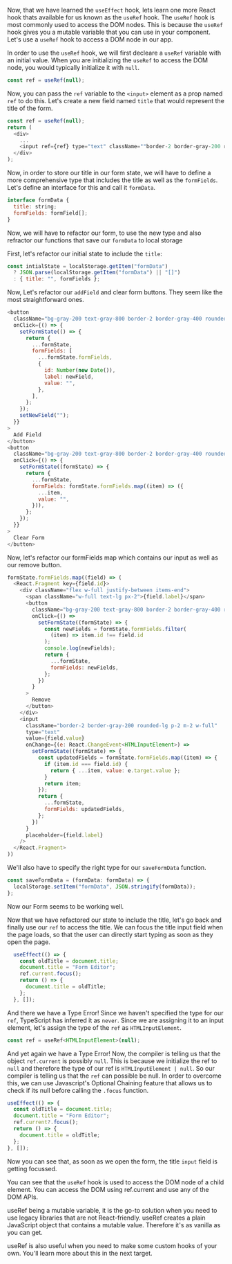 Now, that we have learned the `useEffect` hook, lets learn one more React hook thats available for us known as the `useRef` hook. The `useRef` hook is most commonly used to access the DOM nodes. This is because the `useRef` hook gives you a mutable variable that you can use in your component. Let's use a `useRef` hook to access a DOM node in our app.

In order to use the `useRef` hook, we will first decleare a `useRef` variable with an initial value. When you are initializing the `useRef` to access the DOM node, you would typically initialize it with `null`.

```js
const ref = useRef(null);
```

Now, you can pass the `ref` variable to the `<input>` element as a prop named `ref` to do this. Let's create a new field named `title` that would represent the title of the form.

```js
const ref = useRef(null);
return (
  <div>
    ...
    <input ref={ref} type="text" className=""border-2 border-gray-200 rounded-lg p-2 m-2 w-full" placeholder="Title" />
  </div>
);
```

Now, in order to store our title in our form state, we will have to define a more comprehensive type that includes the title as well as the `formFields`. Let's define an interface for this and call it `formData`.

```js
interface formData {
  title: string;
  formFields: formField[];
}
```

Now, we will have to refactor our form, to use the new type and also refractor our functions that save our `formData` to local storage

First, let's refactor our initial state to include the `title`:
```js
const intialState = localStorage.getItem("formData")
  ? JSON.parse(localStorage.getItem("formData") || "[]")
  : { title: "", formFields };
```

Now, Let's refactor our `addField` and clear form buttons. They seem like the most straightforward ones. 

```js
<button
  className="bg-gray-200 text-gray-800 border-2 border-gray-400 rounded-lg p-2 m-2"
  onClick={() => {
    setFormState(() => {
      return {
        ...formState,
        formFields: [
          ...formState.formFields,
          {
            id: Number(new Date()),
            label: newField,
            value: "",
          },
        ],
      };
    });
    setNewField("");
  }}
>
  Add Field
</button>
<button
  className="bg-gray-200 text-gray-800 border-2 border-gray-400 rounded-lg p-2 m-2 mx-4"
  onClick={() => {
    setFormState((formState) => {
      return {
        ...formState,
        formFields: formState.formFields.map((item) => ({
          ...item,
          value: "",
        })),
      };
    });
  }}
>
  Clear Form
</button>
```

Now, let's refactor our formFields map which contains our input as well as our remove button.

```js
formState.formFields.map((field) => (
  <React.Fragment key={field.id}>
    <div className="flex w-full justify-between items-end">
      <span className="w-full text-lg px-2">{field.label}</span>
      <button
        className="bg-gray-200 text-gray-800 border-2 border-gray-400 rounded-lg p-2 m-2"
        onClick={() =>
          setFormState((formState) => {
            const newFields = formState.formFields.filter(
              (item) => item.id !== field.id
            );
            console.log(newFields);
            return {
              ...formState,
              formFields: newFields,
            };
          })
        }
      >
        Remove
      </button>
    </div>
    <input
      className="border-2 border-gray-200 rounded-lg p-2 m-2 w-full"
      type="text"
      value={field.value}
      onChange={(e: React.ChangeEvent<HTMLInputElement>) =>
        setFormState((formState) => {
          const updatedFields = formState.formFields.map((item) => {
            if (item.id === field.id) {
              return { ...item, value: e.target.value };
            }
            return item;
          });
          return {
            ...formState,
            formFields: updatedFields,
          };
        })
      }
      placeholder={field.label}
    />
  </React.Fragment>
))
```

We'll also have to specify the right type for our `saveFormData` function.

```js
const saveFormData = (formData: formData) => {
  localStorage.setItem("formData", JSON.stringify(formData));
};
```

Now our Form seems to be working well.

Now that we have refactored our state to include the title, let's go back and finally use our `ref` to access the title. We can focus the title input field when the page loads, so that the user can directly start typing as soon as they open the page. 

```js
  useEffect(() => {
    const oldTitle = document.title;
    document.title = "Form Editor";
    ref.current.focus();
    return () => {
      document.title = oldTitle;
    };
  }, []);
```

And there we have a Type Error! Since we haven't specified the type for our `ref`, TypeScript has inferred it as `never`. Since we are assigning it to an input element, let's assign the type of the `ref` as `HTMLInputElement`.

```js
const ref = useRef<HTMLInputElement>(null);
```

And yet again we have a Type Error! Now, the compiler is telling us that the object `ref.current` is possibly `null`. This is because we initialize the ref to `null` and therefore the type of our ref is `HTMLInputElement | null`. So our compiler is telling us that the `ref` can possible be null. In order to overcome this, we can use Javascript's Optional Chaining feature that allows us to check if its null before calling the `.focus` function.

```js
useEffect(() => {
  const oldTitle = document.title;
  document.title = "Form Editor";
  ref.current?.focus();
  return () => {
    document.title = oldTitle;
  };
}, []);
```

Now you can see that, as soon as we open the form, the title `input` field is getting focussed.

You can see that the `useRef` hook is used to access the DOM node of a child element. You can access the DOM using ref.current and use any of the DOM APIs.

useRef being a mutable variable, it is the go-to solution when you need to use legacy libraries that are not React-friendly. useRef creates a plain JavaScript object that contains a mutable value. Therefore it's as vanilla as you can get.

useRef is also useful when you need to make some custom hooks of your own. You'll learn more about this in the next target.
